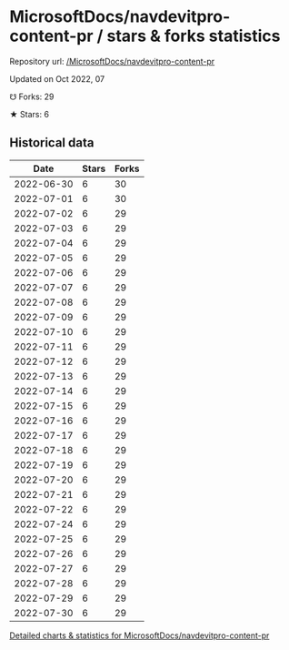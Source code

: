# MicrosoftDocs/navdevitpro-content-pr / stars & forks statistics

Repository url: [/MicrosoftDocs/navdevitpro-content-pr](https://github.com/MicrosoftDocs/navdevitpro-content-pr)

Updated on Oct 2022, 07

☋ Forks: 29

★ Stars: 6

## Historical data
| Date | Stars | Forks |
|------|-------|-------|
| 2022-06-30 | 6 | 30 | 
| 2022-07-01 | 6 | 30 | 
| 2022-07-02 | 6 | 29 | 
| 2022-07-03 | 6 | 29 | 
| 2022-07-04 | 6 | 29 | 
| 2022-07-05 | 6 | 29 | 
| 2022-07-06 | 6 | 29 | 
| 2022-07-07 | 6 | 29 | 
| 2022-07-08 | 6 | 29 | 
| 2022-07-09 | 6 | 29 | 
| 2022-07-10 | 6 | 29 | 
| 2022-07-11 | 6 | 29 | 
| 2022-07-12 | 6 | 29 | 
| 2022-07-13 | 6 | 29 | 
| 2022-07-14 | 6 | 29 | 
| 2022-07-15 | 6 | 29 | 
| 2022-07-16 | 6 | 29 | 
| 2022-07-17 | 6 | 29 | 
| 2022-07-18 | 6 | 29 | 
| 2022-07-19 | 6 | 29 | 
| 2022-07-20 | 6 | 29 | 
| 2022-07-21 | 6 | 29 | 
| 2022-07-22 | 6 | 29 | 
| 2022-07-24 | 6 | 29 | 
| 2022-07-25 | 6 | 29 | 
| 2022-07-26 | 6 | 29 | 
| 2022-07-27 | 6 | 29 | 
| 2022-07-28 | 6 | 29 | 
| 2022-07-29 | 6 | 29 | 
| 2022-07-30 | 6 | 29 | 


[Detailed charts & statistics for MicrosoftDocs/navdevitpro-content-pr](https://reviewgithub.com/rep/MicrosoftDocs/navdevitpro-content-pr)
